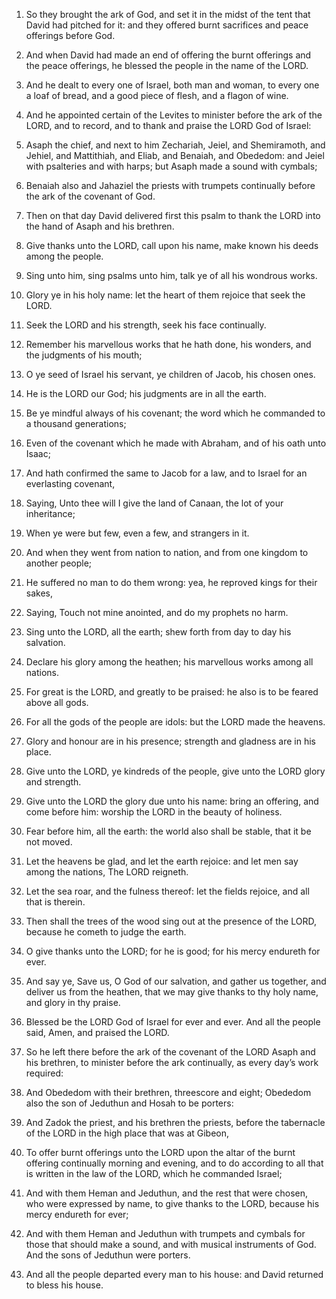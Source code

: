 1. So they brought the ark of God, and set it in the midst of the
tent that David had pitched for it: and they offered burnt sacrifices
and peace offerings before God.

2. And when David had made an end of offering the burnt offerings
and the peace offerings, he blessed the people in the name of the
LORD.

3. And he dealt to every one of Israel, both man and woman, to every
one a loaf of bread, and a good piece of flesh, and a flagon of wine.

4. And he appointed certain of the Levites to minister before the
ark of the LORD, and to record, and to thank and praise the LORD God
of Israel:

5. Asaph the chief, and next to him Zechariah, Jeiel, and
Shemiramoth, and Jehiel, and Mattithiah, and Eliab, and Benaiah, and
Obededom: and Jeiel with psalteries and with harps; but Asaph made a
sound with cymbals;

6. Benaiah also and Jahaziel the priests with
trumpets continually before the ark of the covenant of God.

7. Then on that day David delivered first this psalm to thank the
LORD into the hand of Asaph and his brethren.

8. Give thanks unto the LORD, call upon his name, make known his
deeds among the people.

9. Sing unto him, sing psalms unto him, talk ye of all his wondrous
works.

10. Glory ye in his holy name: let the heart of them rejoice that
seek the LORD.

11. Seek the LORD and his strength, seek his face continually.

12. Remember his marvellous works that he hath done, his wonders,
and the judgments of his mouth;

13. O ye seed of Israel his servant,
ye children of Jacob, his chosen ones.

14. He is the LORD our God; his judgments are in all the earth.

15. Be ye mindful always of his covenant; the word which he
commanded to a thousand generations;

16. Even of the covenant which
he made with Abraham, and of his oath unto Isaac;

17. And hath
confirmed the same to Jacob for a law, and to Israel for an
everlasting covenant,

18. Saying, Unto thee will I give the land of
Canaan, the lot of your inheritance;

19. When ye were but few, even
a few, and strangers in it.

20. And when they went from nation to nation, and from one kingdom
to another people;

21. He suffered no man to do them wrong: yea, he
reproved kings for their sakes,

22. Saying, Touch not mine anointed,
and do my prophets no harm.

23. Sing unto the LORD, all the earth; shew forth from day to day
his salvation.

24. Declare his glory among the heathen; his marvellous works among
all nations.

25. For great is the LORD, and greatly to be praised: he also is to
be feared above all gods.

26. For all the gods of the people are idols: but the LORD made the
heavens.

27. Glory and honour are in his presence; strength and gladness are
in his place.

28. Give unto the LORD, ye kindreds of the people, give unto the
LORD glory and strength.

29. Give unto the LORD the glory due unto his name: bring an
offering, and come before him: worship the LORD in the beauty of
holiness.

30. Fear before him, all the earth: the world also shall be stable,
that it be not moved.

31. Let the heavens be glad, and let the earth rejoice: and let men
say among the nations, The LORD reigneth.

32. Let the sea roar, and the fulness thereof: let the fields
rejoice, and all that is therein.

33. Then shall the trees of the wood sing out at the presence of the
LORD, because he cometh to judge the earth.

34. O give thanks unto the LORD; for he is good; for his mercy
endureth for ever.

35. And say ye, Save us, O God of our salvation, and gather us
together, and deliver us from the heathen, that we may give thanks to
thy holy name, and glory in thy praise.

36. Blessed be the LORD God of Israel for ever and ever. And all the
people said, Amen, and praised the LORD.

37. So he left there before the ark of the covenant of the LORD
Asaph and his brethren, to minister before the ark continually, as
every day’s work required:

38. And Obededom with their brethren,
threescore and eight; Obededom also the son of Jeduthun and Hosah to
be porters:

39. And Zadok the priest, and his brethren the priests,
before the tabernacle of the LORD in the high place that was at
Gibeon,

40. To offer burnt offerings unto the LORD upon the altar of
the burnt offering continually morning and evening, and to do
according to all that is written in the law of the LORD, which he
commanded Israel;

41. And with them Heman and Jeduthun, and the rest
that were chosen, who were expressed by name, to give thanks to the
LORD, because his mercy endureth for ever;

42. And with them Heman
and Jeduthun with trumpets and cymbals for those that should make a
sound, and with musical instruments of God. And the sons of Jeduthun
were porters.

43. And all the people departed every man to his house: and David
returned to bless his house.